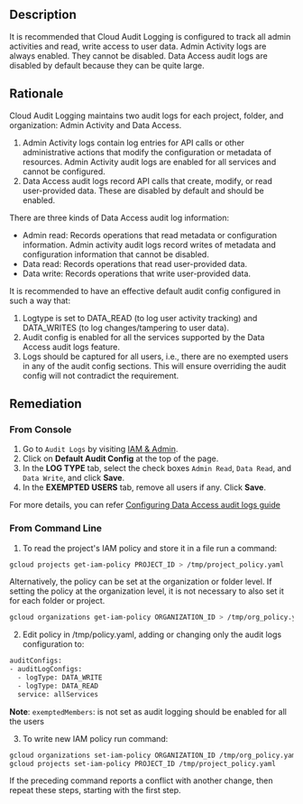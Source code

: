 ## Description

It is recommended that Cloud Audit Logging is configured to track all admin activities and read, write access to user data.
Admin Activity logs are always enabled. They cannot be disabled. Data Access audit logs are disabled by default because they can be quite large.

## Rationale

Cloud Audit Logging maintains two audit logs for each project, folder, and organization: Admin Activity and Data Access.

1. Admin Activity logs contain log entries for API calls or other administrative actions that modify the configuration or metadata of resources. Admin Activity audit logs are enabled for all services and cannot be configured.
2. Data Access audit logs record API calls that create, modify, or read user-provided data. These are disabled by default and should be enabled.

There are three kinds of Data Access audit log information:
   - Admin read: Records operations that read metadata or configuration information. Admin activity audit logs record writes of metadata and configuration information that cannot be disabled.
   - Data read: Records operations that read user-provided data.
   - Data write: Records operations that write user-provided data.

It is recommended to have an effective default audit config configured in such a way that:

1. Logtype is set to DATA_READ (to log user activity tracking) and DATA_WRITES (to log changes/tampering to user data).
2. Audit config is enabled for all the services supported by the Data Access audit logs feature.
3. Logs should be captured for all users, i.e., there are no exempted users in any of the audit config sections. This will ensure overriding the audit config will not contradict the requirement.

## Remediation

### From Console

1. Go to `Audit Logs` by visiting [IAM & Admin](https://console.cloud.google.com/iam-admin/audit).
2. Click on **Default Audit Config** at the top of the page.
3. In the **LOG TYPE** tab, select the check boxes `Admin Read`, `Data Read`, and `Data Write`, and click **Save**.
4. In the **EXEMPTED USERS** tab, remove all users if any. Click **Save**.

For more details, you can refer [Configuring Data Access audit logs guide](https://cloud.google.com/logging/docs/audit/configure-data-access)

### From Command Line

1. To read the project's IAM policy and store it in a file run a command:

```bash
gcloud projects get-iam-policy PROJECT_ID > /tmp/project_policy.yaml
```
Alternatively, the policy can be set at the organization or folder level. If setting the policy at the organization level, it is not necessary to also set it for each folder or project.

```bash
gcloud organizations get-iam-policy ORGANIZATION_ID > /tmp/org_policy.yaml gcloud resource-manager folders get-iam-policy FOLDER_ID > /tmp/folder_policy.yaml
```
2. Edit policy in /tmp/policy.yaml, adding or changing only the audit logs configuration to:

```bash
auditConfigs:
- auditLogConfigs:
  - logType: DATA_WRITE
  - logType: DATA_READ
  service: allServices
```
**Note**: `exemptedMembers`: is not set as audit logging should be enabled for all the users

3. To write new IAM policy run command:

```bash
gcloud organizations set-iam-policy ORGANIZATION_ID /tmp/org_policy.yaml gcloud resource-manager folders set-iam-policy FOLDER_ID /tmp/folder_policy.yaml
gcloud projects set-iam-policy PROJECT_ID /tmp/project_policy.yaml
```
If the preceding command reports a conflict with another change, then repeat these steps, starting with the first step.